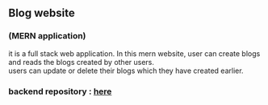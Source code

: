 ## Blog website
### (MERN application)
it is a full stack web application. In this mern website, user can create blogs and reads the blogs created by other users.<br>
users can update or delete their blogs which they have created earlier.

### backend repository : [here](https://github.com/haripajjuri/blog-site-backend)
